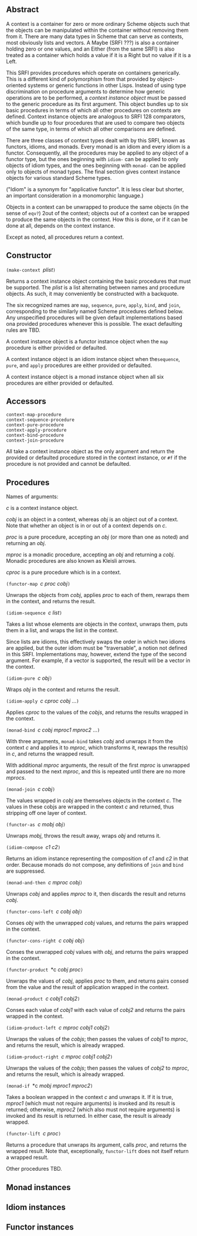 ## Abstract

A context is a container for zero or more ordinary Scheme objects
such that the objects can be manipulated within the container without removing
them from it.  There are many data types in Scheme that can serve as contexts,
most obviously lists and vectors. A Maybe (SRFI ???) is also a container holding
zero or one values, and an Either (from the same SRFI) is also treated as a
container which holds a value if it is a Right but no value if it is a Left.

This SRFI provides procedures which operate on containers generically.
This is a different kind of polymorphism from that provided by object-oriented
systems or generic functions in other Lisps.
Instead of using type discrimination on procedure arguments to determine how
generic operations are to be performed,
a *context instance object* must be passed to the generic procedure
as its first argument.
This object bundles up to six basic procedures in terms of which all
other procedures on contexts are defined.
Context instance objects are analogous to SRFI 128 comparators, which bundle up to
four procedures that are used to compare two objects of the same type, in terms of
which all other comparisons are defined.

There are three classes of context types dealt with by this SRFI, known as functors,
idioms, and monads.  Every monad is an idiom and every idiom is a functor.
Consequently, all the procedures may be applied to any object of a functor type, but
the ones beginning with `idiom-` can be applied to only objects of idiom types, and
the ones beginning with `monad-` can be applied only to objects of monad types.
The final section gives context instance objects for various standard Scheme types.

("Idiom" is a synonym for "applicative functor".
It is less clear but shorter, an important consideration in a monomorphic language.)

Objects in a context can be unwrapped to produce the same objects
(in the sense of `eqv?`) 2out of the context;
objects out of a context can be wrapped to produce the same objects in the context.
How this is done, or if it can be done at all, depends on the context instance.

Except as noted, all procedures return a context.

## Constructor

`(make-context `*plist*`)`

Returns a context instance object containing the basic procedures that must be supported.
The *plist* is a list alternating between names and procedure objects.
As such, it may conveniently be constructed with a backquote.

The six recognized names are `map`, `sequence`, `pure`, `apply`, `bind`,
and `join`, corresponding to the similarly named Scheme procedures defined below.
Any unspecified procedures will be given default implementations based ona
provided procedures whenever this is possible.  The exact defaulting rules
are TBD.

A context instance object is a functor instance object when the `map` procedure is either
provided or defaulted.

A context instance object is an idiom instance object when the`sequence`, `pure`, and
`apply` procedures are either provided or defaulted.

A context instance object is a monad instance object when all six procedures are either provided
or defaulted.

## Accessors

```
context-map-procedure 
context-sequence-procedure 
context-pure-procedure 
context-apply-procedure 
context-bind-procedure 
context-join-procedure
```

All take a context instance object as the only argument and return the provided or defaulted
procedure stored in the context instance, or `#f` if the procedure is not provided
and cannot be defaulted.

## Procedures

Names of arguments:

*c* is a context instance object.

*cobj* is an object in a context, whereas *obj* is an object out of a context.
Note that whether an object is in or out of a context depends on *c*.

*proc* is a pure procedure, accepting an *obj* (or more than one as noted)
and returning an *obj*.

*mproc* is a monadic procedure, accepting an *obj* and returning a *cobj*.
Monadic procedures are also known as Kleisli arrows.

*cproc* is a pure procedure which is in a context.

`(functor-map `*c proc cobj*`)`

Unwraps the objects from *cobj*, applies *proc* to each of them, rewraps them
in the context, and returns the result.

`(idiom-sequence `*c list*`)`

Takes a list whose elements are objects in the context, unwraps them,
puts them in a list, and wraps the list in the context.

Since lists are idioms, this effectively swaps the order in which
two idioms are applied, but the outer idiom must be "traversable",
a notion not defined in this SRFI.  Implementations may, however,
extend the type of the second argument.  For example, if a vector
is supported, the result will be a vector in the context.

`(idiom-pure `*c obj*`)`

Wraps *obj* in the context and returns the result.

`(idiom-apply `*c cproc cobj* ...`)`

Applies *cproc* to the values of the *cobjs*,
and returns the results wrapped in the context.

`(monad-bind `*c cobj mproc1 mproc2* ...`)`

With three arguments, `monad-bind` takes *cobj* and unwraps it from the
context *c* and applies it to *mproc*, which transforms it, rewraps the
result(s) in *c*, and returns the wrapped result.

With additional *mproc* arguments, the result of the first *mproc* is
unwrapped and passed to the next *mproc*, and this is repeated until
there are no more *mprocs*.

`(monad-join `*c cobj*`)`

The values wrapped in *cobj* are themselves objects in the context *c*.  The values in
these cobjs are wrapped in the context *c* and returned, thus stripping off one
layer of context.

`(functor-as `*c mobj obj*`)`

Unwraps *mobj*, throws the result away, wraps *obj* and returns it.

`(idiom-compose `*c1 c2*`)`

Returns an idiom instance representing the composition of *c1* and *c2*
in that order.  Because monads do not compose, any definitions of
`join` and `bind` are suppressed.

`(monad-and-then `*c mproc cobj*`)`

Unwraps *cobj* and applies *mproc* to it, then discards the result and
returns *cobj*.

`(functor-cons-left `*c cobj obj*`)`

Conses *obj* with the unwrapped *cobj* values, and returns
the pairs wrapped in the context.

`(functor-cons-right `*c cobj obj*`)`

Conses the unwrapped *cobj* values with *obj*, and returns
the pairs wrapped in the context.

`(functor-product `*c *cobj* *proc*`)`

Unwraps the values of *cobj*, applies *proc* to them, and
returns pairs consed from the value and the result of application
wrapped in the context.

`(monad-product `*c cobj1 cobj2*`)`

Conses each value of *cobj1* with each value of *cobj2* and
returns the pairs wrapped in the context.

`(idiom-product-left `*c mproc cobj1 cobj2*`)`

Unwraps the values of the *cobjs*; then passes the values of
*cobj1* to *mproc*, and returns the result, which is already
wrapped.

`(idiom-product-right `*c mproc cobj1 cobj2*`)`

Unwraps the values of the *cobjs*; then passes the values of
*cobj2* to *mproc*, and returns the result, which is already
wrapped.

`(monad-if `*c *mobj* *mproc1* *mproc2*`)`

Takes a boolean wrapped in the context *c* and unwraps it.  If it
is true, *mproc1* (which must not require arguments) is invoked
and its result is returned; otherwise, *mproc2* (which also must
not require arguments) is invoked and its result is returned.
In either case, the result is already wrapped.

`(functor-lift `*c proc*`)`

Returns a procedure that unwraps its
argument, calls *proc*, and returns the wrapped result.
Note that, exceptionally, `functor-lift` does not itself return a
wrapped result.

Other procedures TBD.

## Monad instances

## Idiom instances

## Functor instances

